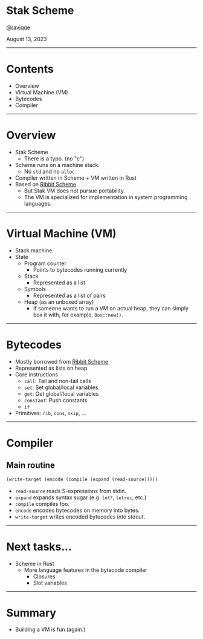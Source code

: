 # Stak Scheme

[@raviqqe](https://github.com/raviqqe)

August 13, 2023

---

# Contents

- Overview
- Virtual Machine (VM)
- Bytecodes
- Compiler

---

# Overview

- Stak Scheme
  - There is a typo. (no "c")
- Scheme runs on a machine stack.
  - No `std` and no `alloc`
- Compiler written in Scheme + VM written in Rust
- Based on [Ribbit Scheme][ribbit]
  - But Stak VM does not pursue portability.
  - The VM is specialized for implementation in system programming languages.

---

# Virtual Machine (VM)

- Stack machine
- State
  - Program counter
    - Points to bytecodes running currently
  - Stack
    - Represented as a list
  - Symbols
    - Represented as a list of pairs
  - Heap (as an unboxed array)
    - If someone wants to run a VM on actual heap, they can simply box it with, for example, `Box::new()`.

---

# Bytecodes

- Mostly borrowed from [Ribbit Scheme][ribbit]
- Represented as lists on heap
- Core instructions
  - `call`: Tail and non-tail calls
  - `set`: Set global/local variables
  - `get`: Get global/local variables
  - `constant`: Push constants
  - `if`
- Primitives: `rib`, `cons`, `skip`, ...

---

# Compiler

## Main routine

```scheme
(write-target (encode (compile (expand (read-source)))))
```

- `read-source` reads S-expressions from stdin.
- `expand` expands syntax sugar (e.g. `let*`, `letrec`, etc.)
- `compile` compiles foo.
- `encode` encodes bytecodes on memory into bytes.
- `write-target` writes encoded bytecodes into stdout.

---

# Next tasks...

- Scheme in Rust
  - More language features in the bytecode compiler
    - Closures
    - Slot variables

---

# Summary

- Building a VM is fun (again.)

[ribbit]: https://github.com/udem-dlteam/ribbit/tree/main
